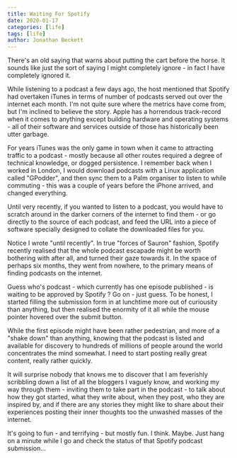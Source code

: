 ```yaml
---
title: Waiting For Spotify
date: 2020-01-17
categories: [life]
tags: [life]
author: Jonathan Beckett
---
```


There's an old saying that warns about putting the cart before the horse. It sounds like just the sort of saying I might completely ignore - in fact I have completely ignored it.

While listening to a podcast a few days ago, the host mentioned that Spotify had overtaken iTunes in terms of number of podcasts served out over the internet each month. I'm not quite sure where the metrics have come from, but I'm inclined to believe the story. Apple has a horrendous track-record when it comes to anything except building hardware and operating systems - all of their software and services outside of those has historically been utter garbage.

For years iTunes was the only game in town when it came to attracting traffic to a podcast - mostly because all other routes required a degree of technical knowledge, or dogged persistence. I remember back when I worked in London, I would download podcasts with a Linux application called "GPodder", and then sync them to a Palm organiser to listen to while commuting - this was a couple of years before the iPhone arrived, and changed everything.

Until very recently, if you wanted to listen to a podcast, you would have to scratch around in the darker corners of the internet to find them - or go directly to the source of each podcast, and feed the URL into a piece of software specially designed to collate the downloaded files for you.

Notice I wrote "until recently". In true "forces of Sauron" fashion, Spotify recently realised that the whole podcast escapade might be worth bothering with after all, and turned their gaze towards it. In the space of perhaps six months, they went from nowhere, to the primary means of finding podcasts on the internet.

Guess who's podcast - which currently has one episode published - is waiting to be approved by Spotify ? Go on - just guess. To be honest, I started filling the submission form in at lunchtime more out of curiousity than anything, but then realised the enormity of it all while the mouse pointer hovered over the submit button.

While the first episode might have been rather pedestrian, and more of a "shake down" than anything, knowing that the podcast is listed and available for discovery to hundreds of millions of people around the world concentrates the mind somewhat. I need to start posting really great content, really rather quickly.

It will surprise nobody that knows me to discover that I am feverishly scribbling down a list of all the bloggers I vaguely know, and working my way through them - inviting them to take part in the podcast - to talk about how they got started, what they write about, when they post, who they are inspired by, and if there are any stories they might like to share about their experiences posting their inner thoughts too the unwashed masses of the internet.

It's going to fun - and terrifying - but mostly fun. I think. Maybe. Just hang on a minute while I go and check the status of that Spotify podcast submission...